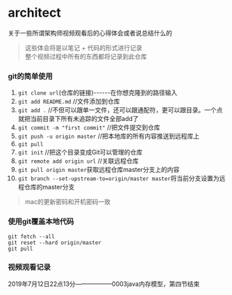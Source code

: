 # architect
关于一些所谓架构师视频观看后的心得体会或者说总结什么的
> 这些体会将是以笔记 + 代码的形式进行记录<br />
> 整个视频过程中所有的东西都将记录到此仓库



### git的简单使用

1. `git clone url`(仓库的链接)------在你想克隆到的路径输入
2. `git add README.md` //文件添加到仓库
3. `git add .` //不但可以跟单一文件，还可以跟通配符，更可以跟目录。一个点就把当前目录下所有未追踪的文件全部add了 
4. `git commit -m "first commit"` //把文件提交到仓库
5. `git push -u origin master` //把本地库的所有内容推送到远程库上
6. `git pull`
7. `git init` //把这个目录变成Git可以管理的仓库
8. `git remote add origin url` //关联远程仓库
9. `git pull origin master`获取远程仓库master分支上的内容
10. `git branch --set-upstream-to=origin/master master`将当前分支设置为远程仓库的master分支

> mac的更新密码和开机密码一致



### 使用git覆盖本地代码

```shell
git fetch --all
git reset --hard origin/master 
git pull
```





### 视频观看记录

2019年7月12日22点13分——————0003java内存模型，第四节结束